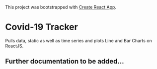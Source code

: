 This project was bootstrapped with [Create React App](https://github.com/facebook/create-react-app).
# Covid-19 Tracker
Pulls data, static as well as time series and plots Line and Bar Charts on ReactJS.

## Further documentation to be added...
